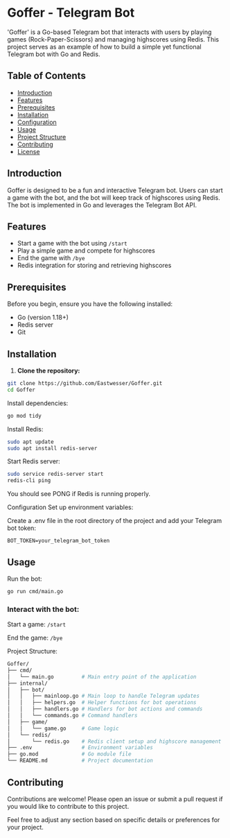 # Goffer - Telegram Bot

'Goffer' is a Go-based Telegram bot that interacts with users by playing games (Rock-Paper-Scissors) and managing highscores using Redis. This project serves as an example of how to build a simple yet functional Telegram bot with Go and Redis.

## Table of Contents

- [Introduction](#introduction)
- [Features](#features)
- [Prerequisites](#prerequisites)
- [Installation](#installation)
- [Configuration](#configuration)
- [Usage](#usage)
- [Project Structure](#project-structure)
- [Contributing](#contributing)
- [License](#license)

## Introduction

Goffer is designed to be a fun and interactive Telegram bot. Users can start a game with the bot, and the bot will keep track of highscores using Redis. The bot is implemented in Go and leverages the Telegram Bot API.

## Features

- Start a game with the bot using `/start`
- Play a simple game and compete for highscores
- End the game with `/bye`
- Redis integration for storing and retrieving highscores

## Prerequisites

Before you begin, ensure you have the following installed:

- Go (version 1.18+)
- Redis server
- Git

## Installation

1. **Clone the repository:**

```bash
git clone https://github.com/Eastwesser/Goffer.git
cd Goffer
```

Install dependencies:

```bash
go mod tidy
```

Install Redis:

```bash
sudo apt update
sudo apt install redis-server
```

Start Redis server:

```bash
sudo service redis-server start
redis-cli ping
```

You should see PONG if Redis is running properly.

Configuration
Set up environment variables:

Create a .env file in the root directory of the project and add your Telegram bot token:

```plaintext
BOT_TOKEN=your_telegram_bot_token
```

## Usage

Run the bot:

```bash
go run cmd/main.go
```

### Interact with the bot:

Start a game: ```/start```

End the game: ```/bye```

Project Structure:
```bash
Goffer/
├── cmd/
│   └── main.go         # Main entry point of the application
├── internal/
│   ├── bot/
│   │   ├── mainloop.go # Main loop to handle Telegram updates
│   │   ├── helpers.go  # Helper functions for bot operations
│   │   ├── handlers.go # Handlers for bot actions and commands
│   │   └── commands.go # Command handlers
│   ├── game/
│   │   └── game.go     # Game logic
│   └── redis/
│       └── redis.go    # Redis client setup and highscore management
├── .env                # Environment variables
├── go.mod              # Go module file
└── README.md           # Project documentation
```

## Contributing

Contributions are welcome! Please open an issue or submit a pull request if you would like to contribute to this project.

Feel free to adjust any section based on specific details or preferences for your project.